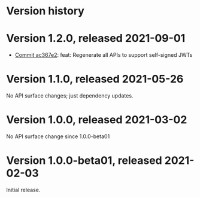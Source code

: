 # Version history

# Version 1.2.0, released 2021-09-01

- [Commit ac367e2](https://github.com/googleapis/google-cloud-dotnet/commit/ac367e2): feat: Regenerate all APIs to support self-signed JWTs

# Version 1.1.0, released 2021-05-26

No API surface changes; just dependency updates.

# Version 1.0.0, released 2021-03-02

No API surface change since 1.0.0-beta01

# Version 1.0.0-beta01, released 2021-02-03

Initial release.
